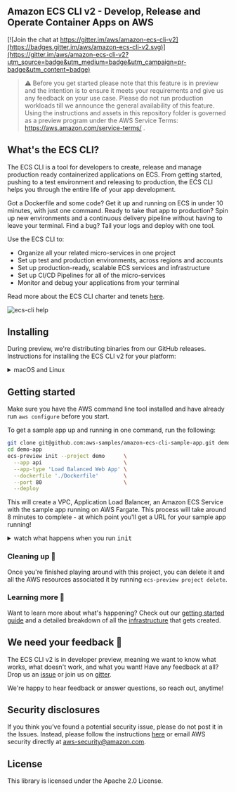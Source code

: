 ## Amazon ECS CLI v2 - Develop, Release and Operate Container Apps on AWS

[![Join the chat at https://gitter.im/aws/amazon-ecs-cli-v2](https://badges.gitter.im/aws/amazon-ecs-cli-v2.svg)](https://gitter.im/aws/amazon-ecs-cli-v2?utm_source=badge&utm_medium=badge&utm_campaign=pr-badge&utm_content=badge)

>⚠️ Before you get started please note that this feature is in preview and the intention is to ensure it meets your requirements and give us any feedback on your use case. Please do not run production workloads till we announce the general availability of this feature. Using the instructions and assets in this repository folder is governed as a preview program under the AWS Service Terms: https://aws.amazon.com/service-terms/ .


## What's the ECS CLI?

The ECS CLI is a tool for developers to create, release and manage production ready containerized applications on ECS.
From getting started, pushing to a test environment and releasing to production, the ECS CLI helps you through the entire life of your app development.

Got a Dockerfile and some code? Get it up and running on ECS in under 10 minutes, with just one command. Ready to take that app to production? Spin up new environments and a continuous delivery pipeline without having to leave your terminal. Find a bug? Tail your logs and deploy with one tool.

Use the ECS CLI to:
* Organize all your related micro-services in one project
* Set up test and production environments, across regions and accounts
* Set up production-ready, scalable ECS services and infrastructure
* Set up CI/CD Pipelines for all of the micro-services
* Monitor and debug your applications from your terminal

Read more about the ECS CLI charter and tenets [here](CHARTER.md).

![ecs-cli help](https://user-images.githubusercontent.com/828419/69765586-5c69f280-1129-11ea-9427-623d15975940.png)

## Installing

During preview, we're distributing binaries from our GitHub releases. Instructions for installing the ECS CLI v2 for your platform:

<details>
  <summary>macOS and Linux</summary>


| Platform | Command to install |
|---------|---------
| macOS | `curl -Lo /usr/local/bin/ecs-preview https://github.com/aws/amazon-ecs-cli-v2/releases/download/v0.0.9/ecs-preview-darwin-v0.0.9 && chmod +x /usr/local/bin/ecs-preview && ecs-preview --help` |
| Linux | `curl -Lo /usr/local/bin/ecs-preview https://github.com/aws/amazon-ecs-cli-v2/releases/download/v0.0.9/ecs-preview-linux-v0.0.9 && chmod +x /usr/local/bin/ecs-preview && ecs-preview --help` |

</details>


## Getting started

Make sure you have the AWS command line tool installed and have already run `aws configure` before you start.

To get a sample app up and running in one command, run the following:

```sh
git clone git@github.com:aws-samples/amazon-ecs-cli-sample-app.git demo-app
cd demo-app
ecs-preview init --project demo      \
  --app api                          \
  --app-type 'Load Balanced Web App' \
  --dockerfile './Dockerfile'        \
  --port 80                          \
  --deploy
```

This will create a VPC, Application Load Balancer, an Amazon ECS Service with the sample app running on AWS Fargate. This process will take around 8 minutes to complete - at which point you'll get a URL for your sample app running!

<details>
    <summary> watch what happens when you run <tt>init</tt></summary>

![Step By Step Setup](https://user-images.githubusercontent.com/828419/69770895-91813f80-113f-11ea-8be9-60df6c2bf3fc.gif)
</details>

### Cleaning up 🧹

Once you're finished playing around with this project, you can delete it and all the AWS resources associated it by running `ecs-preview project delete`.

### Learning more 📖

Want to learn more about what's happening? Check out our [getting started guide](https://github.com/aws/amazon-ecs-cli-v2/wiki/Getting-Started) and a detailed breakdown of all the [infrastructure](https://github.com/aws/amazon-ecs-cli-v2/wiki/Infrastructure) that gets created.

## We need your feedback 🙏

The ECS CLI v2 is in developer preview, meaning we want to know what works, what doesn't work, and what you want! Have any feedback at all? Drop us an [issue](https://github.com/aws/amazon-ecs-cli-v2/issues/new) or join us on [gitter](https://gitter.im/aws/amazon-ecs-cli-v2?utm_source=badge&utm_medium=badge&utm_campaign=pr-badge&utm_content=badge).

We're happy to hear feedback or answer questions, so reach out, anytime!

## Security disclosures

If you think you’ve found a potential security issue, please do not post it in the Issues. Instead, please follow the instructions [here](https://aws.amazon.com/security/vulnerability-reporting/) or email AWS security directly at [aws-security@amazon.com](mailto:aws-security@amazon.com).

## License
This library is licensed under the Apache 2.0 License.
